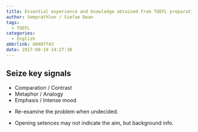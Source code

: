 ```yaml
---
title: Essential experience and knowledge obtained from TOEFL preparation
author: Semprathlon / Simfae Dean
tags:
  - TOEFL
categories:
  - English
abbrlink: d040ff43
date: 2017-09-19 14:27:30
---
```

## Seize key signals  

- Comparation / Contrast  
- Metaphor / Analogy  
- Emphasis / Intense mood   

* Re-examine the problem when undecided.  

* Opening setences may not indicate the aim, but background info.   